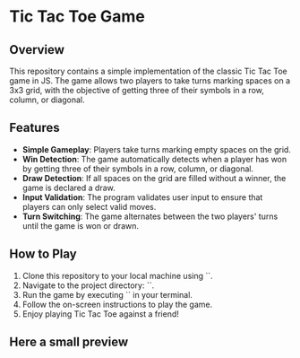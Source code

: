 # Tic Tac Toe Game

## Overview
This repository contains a simple implementation of the classic Tic Tac Toe game in JS. The game allows two players to take turns marking spaces on a 3x3 grid, with the objective of getting three of their symbols in a row, column, or diagonal.

## Features
- **Simple Gameplay**: Players take turns marking empty spaces on the grid.
- **Win Detection**: The game automatically detects when a player has won by getting three of their symbols in a row, column, or diagonal.
- **Draw Detection**: If all spaces on the grid are filled without a winner, the game is declared a draw.
- **Input Validation**: The program validates user input to ensure that players can only select valid moves.
- **Turn Switching**: The game alternates between the two players' turns until the game is won or drawn.

## How to Play
1. Clone this repository to your local machine using ``.
2. Navigate to the project directory: ``.
3. Run the game by executing `` in your terminal.
4. Follow the on-screen instructions to play the game.
5. Enjoy playing Tic Tac Toe against a friend!

## Here a small preview
